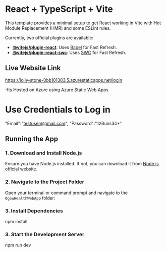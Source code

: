 # React + TypeScript + Vite

This template provides a minimal setup to get React working in Vite with Hot Module Replacement (HMR) and some ESLint rules.

Currently, two official plugins are available:

- **[@vitejs/plugin-react](https://github.com/vitejs/vite-plugin-react/blob/main/packages/plugin-react/README.md)**: Uses [Babel](https://babeljs.io/) for Fast Refresh.
- **[@vitejs/plugin-react-swc](https://github.com/vitejs/vite-plugin-react-swc)**: Uses [SWC](https://swc.rs/) for Fast Refresh.

## Live Website Link
https://jolly-stone-0bb101303.5.azurestaticapps.net/login

-Its Hosted on Azure using Azure Static Web Apps
# Use Credentials to Log in
 "Email":"testuser@gmail.com",
 "Password":"12Buns34*"

## Running the App

### 1. Download and Install Node.js

Ensure you have Node.js installed. If not, you can download it from [Node.js official website](https://nodejs.org/).

### 2. Navigate to the Project Folder

Open your terminal or command prompt and navigate to the `OgowHealthWebApp` folder:


### 3. Install Dependencies
npm install

### 3. Start the Development Server
npm run dev


